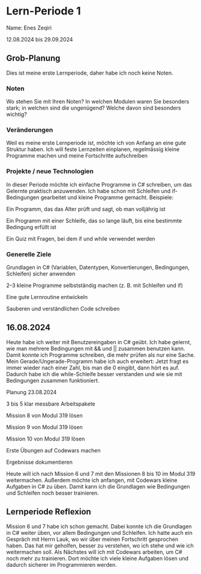 # Lern-Periode 1
Name: Enes Zeqiri

12.08.2024 bis 29.09.2024

## Grob-Planung
Dies ist meine erste Lernperiode, daher habe ich noch keine Noten. 
### Noten
Wo stehen Sie mit Ihren Noten? In welchen Modulen waren Sie besonders stark; in welchen sind die ungenügend? Welche davon sind besonders wichtig?

### Veränderungen
Weil es meine erste Lernperiode ist, möchte ich von Anfang an eine gute Struktur haben. Ich will feste Lernzeiten einplanen, regelmässig kleine Programme machen und meine Fortschritte aufschreiben

### Projekte / neue Technologien
In dieser Periode möchte ich einfache Programme in C# schreiben, um das Gelernte praktisch anzuwenden. Ich habe schon mit Schleifen und if-Bedingungen gearbeitet und kleine Programme gemacht. Beispiele:

Ein Programm, das das Alter prüft und sagt, ob man volljährig ist

Ein Programm mit einer Schleife, das so lange läuft, bis eine bestimmte Bedingung erfüllt ist

Ein Quiz mit Fragen, bei dem if und while verwendet werden

### Generelle Ziele
Grundlagen in C# (Variablen, Datentypen, Konvertierungen, Bedingungen, Schleifen) sicher anwenden

2–3 kleine Programme selbstständig machen (z. B. mit Schleifen und if)

Eine gute Lernroutine entwickeln

Sauberen und verständlichen Code schreiben


## 16.08.2024

Heute habe ich weiter mit Benutzereingaben in C# geübt. Ich habe gelernt, wie man mehrere Bedingungen mit && und || zusammen benutzen kann. Damit konnte ich Programme schreiben, die mehr prüfen als nur eine Sache. Mein Gerade/Ungerade-Programm habe ich auch erweitert: Jetzt fragt es immer wieder nach einer Zahl, bis man die 0 eingibt, dann hört es auf. Dadurch habe ich die while-Schleife besser verstanden und wie sie mit Bedingungen zusammen funktioniert.

Planung 23.08.2024

3 bis 5 klar messbare Arbeitspakete

Mission 8 von Modul 319 lösen

Mission 9 von Modul 319 lösen

Mission 10 von Modul 319 lösen

Erste Übungen auf Codewars machen

Ergebnisse dokumentieren

Heute will ich nach Mission 6 und 7 mit den Missionen 8 bis 10 im Modul 319 weitermachen. Außerdem möchte ich anfangen, mit Codewars kleine Aufgaben in C# zu üben. Damit kann ich die Grundlagen wie Bedingungen und Schleifen noch besser trainieren.

## Lernperiode Reflexion
Mission 6 und 7 habe ich schon gemacht. Dabei konnte ich die Grundlagen in C# weiter üben, vor allem Bedingungen und Schleifen. Ich hatte auch ein Gespräch mit Herrn Lauk, wo wir über meinen Fortschritt gesprochen haben. Das hat mir geholfen, besser zu verstehen, wo ich stehe und wie ich weitermachen soll. Als Nächstes will ich mit Codewars arbeiten, um C# noch mehr zu trainieren. Dort möchte ich viele kleine Aufgaben lösen und dadurch sicherer im Programmieren werden.
